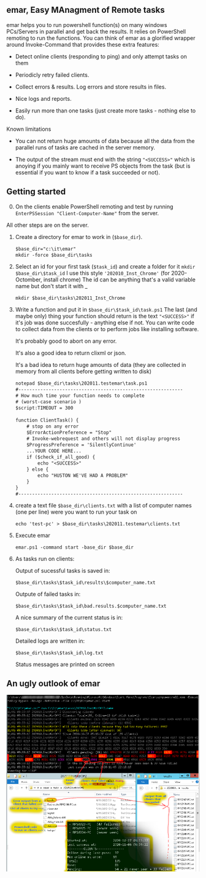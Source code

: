emar, Easy MAnagment of Remote tasks
------------------------------------

emar helps you to run powershell function(s) on many windows PCs/Servers 
in parallel and get back the results. It relies on PowerShell remoting to run the functions. 
You can think of emar as a glorified wrapper around Invoke-Command that provides these extra features:

 - Detect online clients (responding to ping) and only attempt tasks on them 
    
 - Periodicly retry failed clients.
    
 - Collect errors & results. Log errors and store results in files.
    
 - Nice logs and reports.
    
 - Easily run more than one tasks (just create more tasks - nothing else to do).
    
Known limitations

 - You can not return huge amounts of data because all the data from the parallel runs of tasks are cached in the server memory.
 
 - The output of the stream must end with the string `"<SUCCESS>"` which is anoying if you mainly want to receive PS objects from the task (but is essential if you want to know if a task succeeded or not).

Getting started
---------------

 0) On the clients enable PowerShell remoting and test by running
        `EnterPSSession "Client-Computer-Name"`
    from the server.
    
 All other steps are on the server.
    
 1) Create a directory for emar to work in (`$base_dir`).

        $base_dir="c:\it\emar" 
        mkdir -force $base_dir\tasks

 2) Select an id for your first task (`$task_id`) and create a folder for it 
    `mkdir $base_dir\$task_id`
    I use this style `'202010_Inst_Chrome'` (for 2020-Octomber, install chrome)
    The id can be anything that's a valid variable name but don't start it with _
    
        mkdir $base_dir\tasks\202011_Inst_Chrome

 3) Write a function and put it in `$base_dir\$task_id\task.ps1`
    The last (and maybe only) thing your function should return is the text 
    `"<SUCCESS>"` if it's job was done succesfully - anything else if not.
    You can write code to collect data from the clients or to perform 
    jobs like installing software.
    
    It's probably good to abort on any error.
    
    It's also a good idea to return clixml or json.
    
    It's a bad idea to return huge amounts of data (they are collected 
    in memory from all clients before getting written to disk)

        notepad $base_dir\tasks\202011.testemar\task.ps1
        #------------------------------------------------------------
        # How much time your function needs to complete 
        # (worst-case scenario )
        $script:TIMEOUT = 300

        function ClientTask() {
            # stop on any error
            $ErrorActionPreference = "Stop" 
            # Invoke-webrequest and others will not display progress
            $ProgressPreference = 'SilentlyContinue'    
            ...YOUR CODE HERE...
            if ($check_if_all_good) {
                echo "<SUCCESS>"
            } else {
                echo "HUSTON WE'VE HAD A PROBLEM"
            }    
        }
        #------------------------------------------------------------

 4) create a text file `$base_dir\clients.txt` with a list of computer names 
    (one per line) were you want to run your task on
    
        echo 'test-pc' > $base_dir\tasks\202011.testemar\clients.txt

 5) Execute emar

        emar.ps1 -command start -base_dir $base_dir

 6) As tasks run on clients:
 
    Output of sucessful tasks is saved in:
    
        $base_dir\tasks\$task_id\results\$computer_name.txt
        
    Outpute of failed tasks in:
    
        $base_dir\tasks\$task_id\bad.results.$computer_name.txt
        
    A nice summary of the current status is in:
    
        $base_dir\tasks\$task_id\status.txt
        
    Detailed logs are written in:
    
        $base_dir\tasks\$task_id\log.txt
        
    Status messages are printed on screen

An ugly outlook of emar
-----------------------

![Almost everything that matters in one image](emar-ugly-outlook.png)
